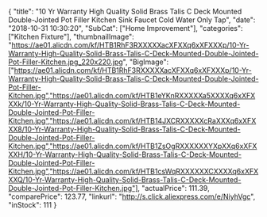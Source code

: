{
	"title": "10 Yr Warranty High Quality Solid Brass Talis C Deck Mounted Double-Jointed Pot Filler Kitchen Sink Faucet Cold Water Only Tap",
	"date": "2018-10-31 10:30:20",
	"SubCat": ["Home Improvement"],
	"categories": ["Kitchen Fixture"],
	"thumbnailImage": "https://ae01.alicdn.com/kf/HTB1RhF3RXXXXXacXFXXq6xXFXXXp/10-Yr-Warranty-High-Quality-Solid-Brass-Talis-C-Deck-Mounted-Double-Jointed-Pot-Filler-Kitchen.jpg_220x220.jpg",
	"BigImage": ["https://ae01.alicdn.com/kf/HTB1RhF3RXXXXXacXFXXq6xXFXXXp/10-Yr-Warranty-High-Quality-Solid-Brass-Talis-C-Deck-Mounted-Double-Jointed-Pot-Filler-Kitchen.jpg","https://ae01.alicdn.com/kf/HTB1eYKnRXXXXXa5XXXXq6xXFXXXk/10-Yr-Warranty-High-Quality-Solid-Brass-Talis-C-Deck-Mounted-Double-Jointed-Pot-Filler-Kitchen.jpg","https://ae01.alicdn.com/kf/HTB14JXCRXXXXXcRaXXXq6xXFXXX8/10-Yr-Warranty-High-Quality-Solid-Brass-Talis-C-Deck-Mounted-Double-Jointed-Pot-Filler-Kitchen.jpg","https://ae01.alicdn.com/kf/HTB1ZsOgRXXXXXXYXpXXq6xXFXXXH/10-Yr-Warranty-High-Quality-Solid-Brass-Talis-C-Deck-Mounted-Double-Jointed-Pot-Filler-Kitchen.jpg","https://ae01.alicdn.com/kf/HTB1csWqRXXXXXXCXXXXq6xXFXXXQ/10-Yr-Warranty-High-Quality-Solid-Brass-Talis-C-Deck-Mounted-Double-Jointed-Pot-Filler-Kitchen.jpg"],
	"actualPrice": 111.39,
	"comparePrice": 123.77,
	"linkurl": "http://s.click.aliexpress.com/e/NiyhVgc",
	"inStock": 111
}
